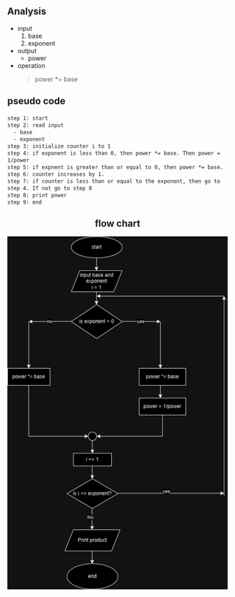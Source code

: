 ## Analysis  
* input  
    1. base
    2. exponent
* output  
    * power
* operation
  > power *= base  

## pseudo code  
    step 1: start
    step 2: read input  
      - base 
      - exponent
    step 3: initialize counter i to 1
    step 4: if exponent is less than 0, then power *= base. Then power = 1/power
    step 5: if expnent is greater than or equal to 0, then power *= base.  
    step 6: counter increases by 1. 
    step 7: if counter is less than or equal to the exponent, then go to step 4. If not go to step 8
    step 8: print power
    step 9: end  
<div align="center">


## flow chart  
![alt text](power.png)

        